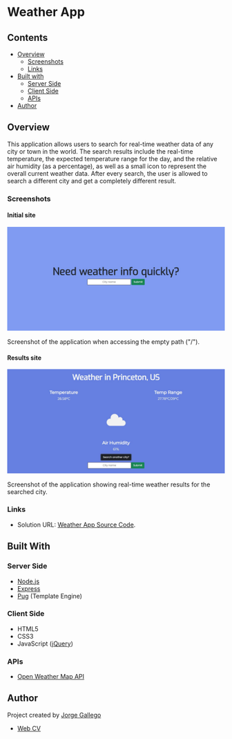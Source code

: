 # Weather App

## Contents
- [Overview](#overview)
    - [Screenshots](#screenshots)
    - [Links](#links)
- [Built with](#built-with)
    - [Server Side](#server-side)
    - [Client Side](#client-side)
    - [APIs](#apis)
- [Author](#author)

## Overview

This application allows users to search for real-time weather data of any city or town in the world.
The search results include the real-time temperature, the expected temperature range for the day, and the relative air humidity (as a percentage), as well as a small icon to represent the overall current weather data.
After every search, the user is allowed to search a different city and get a completely different result.

### Screenshots

#### Initial site

![](./initial.jpg)

Screenshot of the application when accessing the empty path ("/").

#### Results site

![](./results.jpg)

Screenshot of the application showing real-time weather results for the searched city.

### Links

- Solution URL: [Weather App Source Code](https://github.com/Jorge644240/Weather-App).

## Built With

### Server Side

- [Node.js](https://nodejs.org/en/)
- [Express](http://expressjs.com/)
- [Pug](https://pugjs.org/api/getting-started.html) (Template Engine)

### Client Side

- HTML5
- CSS3
- JavaScript ([jQuery](https://jquery.com/))

### APIs

- [Open Weather Map API](https://openweathermap.org/api)

## Author

Project created by [Jorge Gallego](https://github.com/Jorge644240)

- [Web CV](https://jorge644240.github.io/CV/)